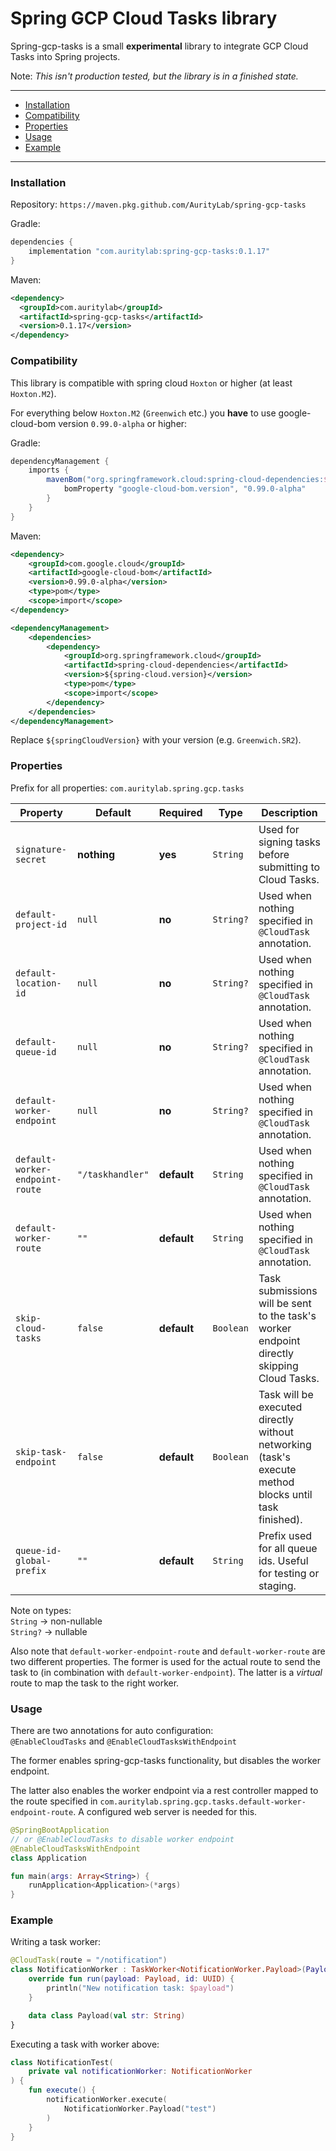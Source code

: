 # Spring GCP Cloud Tasks library

Spring-gcp-tasks is a small **experimental** library to integrate GCP Cloud Tasks into Spring projects.

Note: *This isn't production tested, but the library is in a finished state.*

---

* [Installation](https://github.com/AurityLab/spring-gcp-tasks#installation)
* [Compatibility](https://github.com/AurityLab/spring-gcp-tasks#compatibility)
* [Properties](https://github.com/AurityLab/spring-gcp-tasks#properties)
* [Usage](https://github.com/AurityLab/spring-gcp-tasks#usage)
* [Example](https://github.com/AurityLab/spring-gcp-tasks#example)

---

### Installation

Repository: `https://maven.pkg.github.com/AurityLab/spring-gcp-tasks`

Gradle:
```groovy
dependencies {
    implementation "com.auritylab:spring-gcp-tasks:0.1.17"
}
```

Maven:
```xml
<dependency>
  <groupId>com.auritylab</groupId>
  <artifactId>spring-gcp-tasks</artifactId>
  <version>0.1.17</version>
</dependency>
```

### Compatibility

This library is compatible with spring cloud `Hoxton` or higher (at least `Hoxton.M2`).

For everything below `Hoxton.M2` (`Greenwich` etc.) you **have** to use google-cloud-bom version `0.99.0-alpha` or higher:

Gradle:
```groovy
dependencyManagement {
    imports {
        mavenBom("org.springframework.cloud:spring-cloud-dependencies:${springCloudVersion}") {
            bomProperty "google-cloud-bom.version", "0.99.0-alpha"
        }
    }
}
```

Maven:
```xml
<dependency>
    <groupId>com.google.cloud</groupId>
    <artifactId>google-cloud-bom</artifactId>
    <version>0.99.0-alpha</version>
    <type>pom</type>
    <scope>import</scope>
</dependency>

<dependencyManagement>
    <dependencies>
        <dependency>
            <groupId>org.springframework.cloud</groupId>
            <artifactId>spring-cloud-dependencies</artifactId>
            <version>${spring-cloud.version}</version>
            <type>pom</type>
            <scope>import</scope>
        </dependency>
    </dependencies>
</dependencyManagement>
```

Replace `${springCloudVersion}` with your version (e.g. `Greenwich.SR2`).

### Properties

Prefix for all properties: `com.auritylab.spring.gcp.tasks`

Property | Default | Required | Type | Description
------------ | ------------- | ------------- | ------------- | -------------
`signature-secret` | **nothing** | **yes** | `String` | Used for signing tasks before submitting to Cloud Tasks.
`default-project-id` | `null` | **no** | `String?` | Used when nothing specified in `@CloudTask` annotation.
`default-location-id` | `null` | **no** | `String?` | Used when nothing specified in `@CloudTask` annotation.
`default-queue-id` | `null` | **no** | `String?` | Used when nothing specified in `@CloudTask` annotation.
`default-worker-endpoint` | `null` | **no** | `String?` | Used when nothing specified in `@CloudTask` annotation.
`default-worker-endpoint-route` | `"/taskhandler"` | **default** | `String` | Used when nothing specified in `@CloudTask` annotation.
`default-worker-route` | `""` | **default** | `String` | Used when nothing specified in `@CloudTask` annotation.
`skip-cloud-tasks` | `false` | **default** | `Boolean` | Task submissions will be sent to the task's worker endpoint directly skipping Cloud Tasks.
`skip-task-endpoint` | `false` | **default** | `Boolean` | Task will be executed directly without networking (task's execute method blocks until task finished).
`queue-id-global-prefix` | `""` | **default** | `String` | Prefix used for all queue ids. Useful for testing or staging.

Note on types:<br>`String` -> non-nullable<br>`String?` -> nullable

Also note that `default-worker-endpoint-route` and `default-worker-route` are two different properties.
The former is used for the actual route to send the task to (in combination with `default-worker-endpoint`).
The latter is a *virtual* route to map the task to the right worker.

### Usage

There are two annotations for auto configuration:<br>
`@EnableCloudTasks` and `@EnableCloudTasksWithEndpoint`

The former enables spring-gcp-tasks functionality, but disables the worker endpoint.

The latter also enables the worker endpoint via a rest controller mapped to the route specified
in `com.auritylab.spring.gcp.tasks.default-worker-endpoint-route`. A configured web server is needed for this.

```kotlin
@SpringBootApplication
// or @EnableCloudTasks to disable worker endpoint
@EnableCloudTasksWithEndpoint
class Application

fun main(args: Array<String>) {
    runApplication<Application>(*args)
}
```

### Example

Writing a task worker:

```kotlin
@CloudTask(route = "/notification")
class NotificationWorker : TaskWorker<NotificationWorker.Payload>(Payload::class) {
    override fun run(payload: Payload, id: UUID) {
        println("New notification task: $payload")
    }

    data class Payload(val str: String)
}
```

Executing a task with worker above:

```kotlin
class NotificationTest(
    private val notificationWorker: NotificationWorker
) {
    fun execute() {
        notificationWorker.execute(
            NotificationWorker.Payload("test")
        )
    }
}
```
